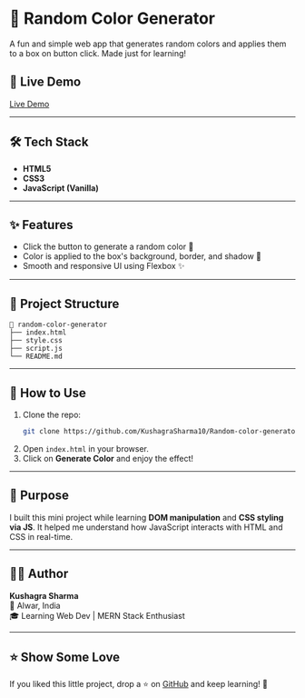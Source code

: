 # 🎨 Random Color Generator

A fun and simple web app that generates random colors and applies them to a box on button click. Made just for learning!


## 🔗 Live Demo

[Live Demo](https://random-color-generator-fawn.vercel.app/) <!-- Paste your live site link here -->

---

## 🛠 Tech Stack

- **HTML5**
- **CSS3**
- **JavaScript (Vanilla)**

---

## ✨ Features

- Click the button to generate a random color 🎲
- Color is applied to the box's background, border, and shadow 🎨
- Smooth and responsive UI using Flexbox ✨

---

## 📂 Project Structure

```
📁 random-color-generator
├── index.html
├── style.css
├── script.js
└── README.md
```

---

## 🚀 How to Use

1. Clone the repo:
   ```bash
   git clone https://github.com/KushagraSharma10/Random-color-generator.git
   ```
2. Open `index.html` in your browser.
3. Click on **Generate Color** and enjoy the effect!

---

## 🎯 Purpose

I built this mini project while learning **DOM manipulation** and **CSS styling via JS**. It helped me understand how JavaScript interacts with HTML and CSS in real-time.

---

## 🙋‍♂️ Author

**Kushagra Sharma**  
📍 Alwar, India  
🎓 Learning Web Dev | MERN Stack Enthusiast

---

## ⭐️ Show Some Love

If you liked this little project, drop a ⭐ on [GitHub](https://github.com/KushagraSharma10/Random-color-generator.git) and keep learning! 🚀
